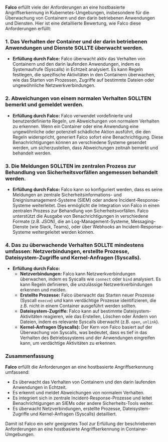 **Falco** erfüllt viele der Anforderungen an eine hostbasierte Angriffserkennung in Kubernetes-Umgebungen, insbesondere für die Überwachung von Containern und den darin betriebenen Anwendungen und Diensten. Hier ist eine detaillierte Bewertung, wie Falco diese Anforderungen erfüllt:

### 1. **Das Verhalten der Container und der darin betriebenen Anwendungen und Dienste SOLLTE überwacht werden.**

- **Erfüllung durch Falco:** Falco überwacht aktiv das Verhalten von Containern und den darin laufenden Anwendungen, indem es Systemaufrufe (Syscalls) in Echtzeit analysiert. Es kann Regeln festlegen, die spezifische Aktivitäten in den Containern überwachen, wie das Starten von Prozessen, Zugriffe auf bestimmte Dateien oder ungewöhnliche Netzwerkverbindungen.

### 2. **Abweichungen von einem normalen Verhalten SOLLTEN bemerkt und gemeldet werden.**

- **Erfüllung durch Falco:** Falco verwendet vordefinierte und benutzerdefinierte Regeln, um Abweichungen von normalem Verhalten zu erkennen. Wenn ein Container oder eine Anwendung eine ungewöhnliche oder potenziell schädliche Aktion ausführt, die den Regeln widerspricht, generiert Falco sofort eine Benachrichtigung. Diese Benachrichtigungen können an verschiedene Systeme gesendet werden, um sicherzustellen, dass Abweichungen zeitnah bemerkt und behandelt werden.

### 3. **Die Meldungen SOLLTEN im zentralen Prozess zur Behandlung von Sicherheitsvorfällen angemessen behandelt werden.**

- **Erfüllung durch Falco:** Falco kann so konfiguriert werden, dass es seine Meldungen an zentrale Sicherheitsinformations- und Ereignismanagement-Systeme (SIEM) oder andere Incident-Response-Systeme weiterleitet. Dies ermöglicht die Integration von Falco in einen zentralen Prozess zur Behandlung von Sicherheitsvorfällen. Falco unterstützt die Ausgabe von Benachrichtigungen in verschiedene Formate (z.B. JSON), die an Log-Management-Systeme, Messaging-Dienste (wie Slack, Teams), oder über Webhooks an Incident-Response-Systeme weitergeleitet werden können.

### 4. **Das zu überwachende Verhalten SOLLTE mindestens umfassen: Netzverbindungen, erstellte Prozesse, Dateisystem-Zugriffe und Kernel-Anfragen (Syscalls).**

- **Erfüllung durch Falco:** 
  - **Netzverbindungen:** Falco kann Netzwerkverbindungen überwachen, indem es Syscalls wie `connect` oder `bind` analysiert. Es kann Regeln definieren, die unzulässige Netzwerkverbindungen erkennen und melden.
  - **Erstellte Prozesse:** Falco überwacht das Starten neuer Prozesse (Syscall `execve`) und kann verdächtige Prozesse identifizieren, die z.B. nicht in einem Container ausgeführt werden sollten.
  - **Dateisystem-Zugriffe:** Falco kann auf bestimmte Dateisystem-Aktivitäten reagieren, wie das Erstellen, Löschen oder Ändern von Dateien, indem es relevante Syscalls überwacht (z.B. `open`, `unlink`).
  - **Kernel-Anfragen (Syscalls):** Der Kern von Falco basiert auf der Überwachung von Syscalls, was bedeutet, dass es tief in das Verhalten des Betriebssystems und der Anwendungen eingreifen kann, um verdächtige Aktivitäten zu erkennen.

### Zusammenfassung

**Falco** erfüllt die Anforderungen an eine hostbasierte Angriffserkennung umfassend:

- Es überwacht das Verhalten von Containern und den darin laufenden Anwendungen in Echtzeit.
- Es erkennt und meldet Abweichungen von normalem Verhalten.
- Es integriert sich in zentrale Incident-Response-Prozesse und leitet Benachrichtigungen an SIEMs oder andere Sicherheits-Tools weiter.
- Es überwacht Netzverbindungen, erstellte Prozesse, Dateisystem-Zugriffe und Kernel-Anfragen (Syscalls) detailliert.

Damit ist Falco ein sehr geeignetes Tool zur Erfüllung der beschriebenen Anforderungen an eine hostbasierte Angriffserkennung in Container-Umgebungen.
